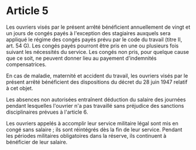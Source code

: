# Article 5

Les ouvriers visés par le présent arrêté bénéficient annuellement de vingt et un jours de congés payés à l'exception des stagiaires auxquels sera appliqué le régime des congés payés prévu par le code du travail (titre II, art. 54 G). Les congés payés pourront être pris en une ou plusieurs fois suivant les nécessités du service. Les congés non pris, pour quelque cause que ce soit, ne peuvent donner lieu au payement d'indemnités compensatrices.

En cas de maladie, maternité et accident du travail, les ouvriers visés par le présent arrêté bénéficient des dispositions du décret du 28 juin 1947 relatif à cet objet.

Les absences non autorisées entraînent déduction du salaire des journées pendant lesquelles l'ouvrier n'a pas travaillé sans préjudice des sanctions disciplinaires prévues à l'article 6.

Les ouvriers appelés à accomplir leur service militaire légal sont mis en congé sans salaire ; ils sont réintégrés dès la fin de leur service. Pendant les périodes militaires obligatoires dans la réserve, ils continuent à bénéficier de leur salaire.

